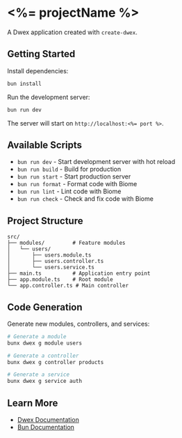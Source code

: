 # <%= projectName %>

A Dwex application created with `create-dwex`.

## Getting Started

Install dependencies:

```bash
bun install
```

Run the development server:

```bash
bun run dev
```

The server will start on `http://localhost:<%= port %>`.

## Available Scripts

- `bun run dev` - Start development server with hot reload
- `bun run build` - Build for production
- `bun run start` - Start production server
- `bun run format` - Format code with Biome
- `bun run lint` - Lint code with Biome
- `bun run check` - Check and fix code with Biome

## Project Structure

```
src/
├── modules/         # Feature modules
│   └── users/
│       ├── users.module.ts
│       ├── users.controller.ts
│       └── users.service.ts
├── main.ts          # Application entry point
├── app.module.ts    # Root module
└── app.controller.ts # Main controller
```

## Code Generation

Generate new modules, controllers, and services:

```bash
# Generate a module
bunx dwex g module users

# Generate a controller
bunx dwex g controller products

# Generate a service
bunx dwex g service auth
```

## Learn More

- [Dwex Documentation](https://github.com/dwexjs/dwex)
- [Bun Documentation](https://bun.sh/docs)
